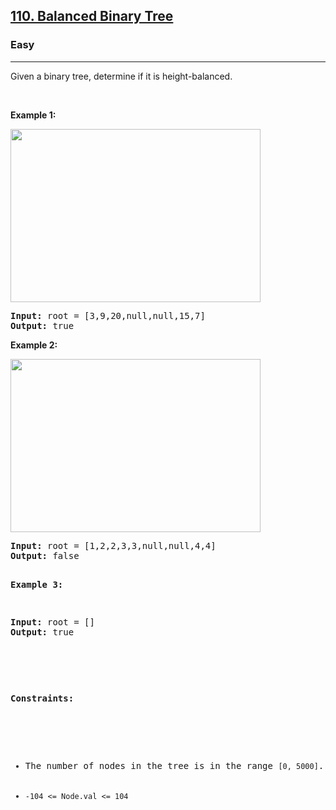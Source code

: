 <h2><a href="https://leetcode.com/problems/balanced-binary-tree/">110. Balanced Binary Tree</a></h2><h3>Easy</h3><hr><div><p>Given a binary tree, determine if it is height-balanced.

<p>&nbsp;</p>
<p><strong>Example 1:</strong></p>
<img alt="" src="https://assets.leetcode.com/uploads/2020/10/06/balance_1.jpg" style="width: 400px; height: 277px;">
<pre><strong>Input:</strong> root = [3,9,20,null,null,15,7]
<strong>Output:</strong> true
</pre>

<p><strong>Example 2:</strong></p>
<img alt="" src="https://assets.leetcode.com/uploads/2020/10/06/balance_2.jpg" style="width: 400px; height: 277px;">
<pre><strong>Input:</strong> root = [1,2,2,3,3,null,null,4,4]
<strong>Output:</strong> false

<p><strong>Example 3:</strong></p>
<pre><strong>Input:</strong> root = []
<strong>Output:</strong> true

<p>&nbsp;</p>
<p><strong>Constraints:</strong></p>

<ul>
	<li>The number of nodes in the tree is in the range <code>[0, 5000]</code>.</li>
	<li><code>-104 <= Node.val <= 104</code></li>
</ul>
</div>